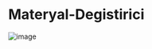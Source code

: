 # Materyal-Degistirici
![image](https://user-images.githubusercontent.com/41707639/207985210-a9e8ce67-3471-4222-93c1-f33ed71fb6f4.png)
